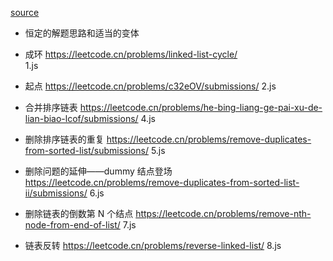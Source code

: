 [source](https://juejin.cn/book/6844733800300150797/section/6844733800354676744)

- 恒定的解题思路和适当的变体 

- 成环
    https://leetcode.cn/problems/linked-list-cycle/  
    1.js

- 起点
    https://leetcode.cn/problems/c32eOV/submissions/
    2.js

- 合并排序链表
    https://leetcode.cn/problems/he-bing-liang-ge-pai-xu-de-lian-biao-lcof/submissions/
    4.js 

- 删除排序链表的重复
    https://leetcode.cn/problems/remove-duplicates-from-sorted-list/submissions/
    5.js

- 删除问题的延伸——dummy 结点登场
    https://leetcode.cn/problems/remove-duplicates-from-sorted-list-ii/submissions/
    6.js

- 删除链表的倒数第 N 个结点
    https://leetcode.cn/problems/remove-nth-node-from-end-of-list/
    7.js

- 链表反转
    https://leetcode.cn/problems/reverse-linked-list/
    8.js
